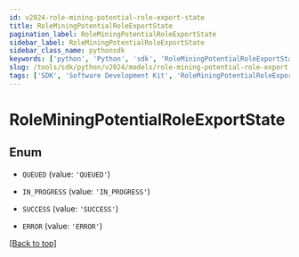 ```yaml
---
id: v2024-role-mining-potential-role-export-state
title: RoleMiningPotentialRoleExportState
pagination_label: RoleMiningPotentialRoleExportState
sidebar_label: RoleMiningPotentialRoleExportState
sidebar_class_name: pythonsdk
keywords: ['python', 'Python', 'sdk', 'RoleMiningPotentialRoleExportState', 'V2024RoleMiningPotentialRoleExportState'] 
slug: /tools/sdk/python/v2024/models/role-mining-potential-role-export-state
tags: ['SDK', 'Software Development Kit', 'RoleMiningPotentialRoleExportState', 'V2024RoleMiningPotentialRoleExportState']
---
```


# RoleMiningPotentialRoleExportState


## Enum

* `QUEUED` (value: `'QUEUED'`)

* `IN_PROGRESS` (value: `'IN_PROGRESS'`)

* `SUCCESS` (value: `'SUCCESS'`)

* `ERROR` (value: `'ERROR'`)

[[Back to top]](#) 


